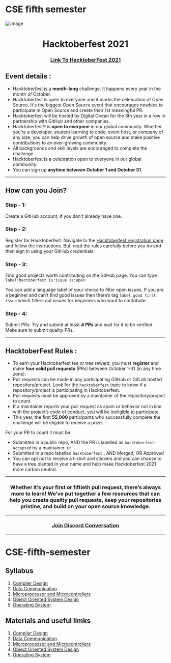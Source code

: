 
# CSE fifth semester
![image](https://user-images.githubusercontent.com/64991656/135403993-8436cfd2-5314-4c03-8509-d33e51c565b2.png)

<h1 align="center"> Hacktoberfest 2021 </h1>

<h3 align="center">
    <a href="https://hacktoberfest.digitalocean.com/">
        Link To HacktoberFest 2021
    </a>
</h3>

## Event details :

- Hacktoberfest is a **month-long** challenge. It happens every year in the month of October.
- Hacktoberfest is open to everyone and it marks the celebration of Open Source. It's the biggest Open Source event that encourages newbies to participate in Open Source and create their 1st meaningful PR.
- Hacktoberfest will be hosted by Digital Ocean for the 8th year in a row in partnership with GitHub and other companies.
- Hacktoberfest® is **open to everyone** in our global community. Whether you’re a developer, student learning to code, event host, or company of any size, you can help drive growth of open source and make positive contributions to an ever-growing community. 
- All backgrounds and skill levels are encouraged to complete the challenge.
- Hacktoberfest is a celebration open to everyone in our global community.
- You can sign up **anytime between October 1 and October 31**.

---


## How can you Join?
### Step - 1:
Create a GitHub account, if you don't already have one. 

### Step - 2:
Register for Hacktoberfest: Navigate to the [Hacktoberfest registration page](https://hacktoberfest.digitalocean.com/register) and follow the instructions. But, read the rules carefully before you do and then sign In using your GitHub credentials.

### Step - 3:
Find good projects worth contributing on the GitHub page. You can type `label:hactoberfest is:issue is:open`

You can add a language label of your choice to filter open issues. If you are a beginner and can’t find good issues then there’s tag `label:good first issue` which filters out issues for beginners who want to contribute.


### Step - 4:
Submit PRs: Try and submit at least ***4 PRs*** and wait for it to be verified. Make sure to submit quality PRs.

---

## HacktoberFest Rules :

- To earn your Hacktoberfest tee or tree reward, you must **register** and make **four valid pull requests** (PRs) between October 1-31 (in any time zone). 
- Pull requests can be made in any participating GitHub or GitLab hosted repository/project. Look for the `hacktoberfest` topic to know if a repository/project is participating in Hacktoberfest. 
- Pull requests must be approved by a maintainer of the repository/project to count. 
- If a maintainer reports your pull request as spam or behavior not in line with the project’s code of conduct, you will be ineligible to participate. 
- This year, the first **55,000** participants who successfully complete the challenge will be eligible to receive a prize.


For your PR to count it must be:

- Submitted in a public repo, AND the PR is labelled as `hacktoberfest-accepted` by a maintainer. or
- Submitted in a repo labelled `hacktoberfest` , AND Merged, OR Approved
- You can opt not to receive a t-shirt and stickers and you can choose to have a tree planted in your name and help make Hacktoberfest 2021 more carbon neutral.

***
<h3 align="center"> Whether it’s your first or fiftieth pull request, there’s always more to learn! We’ve put together a few resources that can help you create quality pull requests, keep your repositories pristine, and build on your open source knowledge. </h3>

***

<h3 align="center">
    <a href="https://discord.com/invite/hacktoberfest/">
       Join Discord Conversation
    </a>
</h3>

***

# CSE-fifth-semester

## Syllabus

1. [Compiler Design](https://github.com/Sushreesatarupa/CSE-fifth-semester/blob/main/Compiler%20Design/README.md)
2. [Data Communication](https://github.com/Sushreesatarupa/CSE-fifth-semester/blob/main/Data%20Communication/README.md)
3. [Microprocessor and Microcontrollers](https://github.com/Sushreesatarupa/CSE-fifth-semester/blob/main/Microprocessor%20and%20Microcontrollers/README.md)
4. [Object Oriented System Design](https://github.com/Sushreesatarupa/CSE-fifth-semester/blob/main/Object%20Oriented%20System%20Design/README.md)
5. [Operating System](https://github.com/Sushreesatarupa/CSE-fifth-semester/blob/main/Operating%20System/README.md)

## Materials and useful limks

1. [Compiler Design](https://github.com/Sushreesatarupa/CSE-fifth-semester/tree/main/Compiler%20Design)
2. [Data Communication](https://github.com/Sushreesatarupa/CSE-fifth-semester/tree/main/Data%20Communication)
3. [Microprocessor and Microcontrollers](https://github.com/Sushreesatarupa/CSE-fifth-semester/tree/main/Microprocessor%20and%20Microcontrollers)
4. [Object Oriented System Design](https://github.com/Sushreesatarupa/CSE-fifth-semester/tree/main/Object%20Oriented%20System%20Design)
5. [Operating System](https://github.com/Sushreesatarupa/CSE-fifth-semester/tree/main/Operating%20System)
